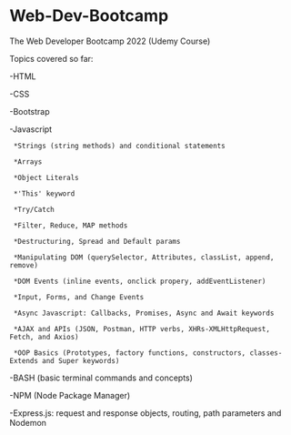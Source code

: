# Web-Dev-Bootcamp
The Web Developer Bootcamp 2022 (Udemy Course)

Topics covered so far:

-HTML

-CSS

-Bootstrap

-Javascript

     *Strings (string methods) and conditional statements
  
     *Arrays
  
     *Object Literals
     
     *'This' keyword
     
     *Try/Catch
     
     *Filter, Reduce, MAP methods
     
     *Destructuring, Spread and Default params
     
     *Manipulating DOM (querySelector, Attributes, classList, append, remove)
     
     *DOM Events (inline events, onclick propery, addEventListener)
     
     *Input, Forms, and Change Events
     
     *Async Javascript: Callbacks, Promises, Async and Await keywords
     
     *AJAX and APIs (JSON, Postman, HTTP verbs, XHRs-XMLHttpRequest, Fetch, and Axios)
     
     *OOP Basics (Prototypes, factory functions, constructors, classes-Extends and Super keywords)
     
-BASH (basic terminal commands and concepts)

-NPM (Node Package Manager)

-Express.js: request and response objects, routing, path parameters and Nodemon
